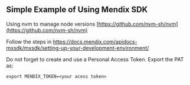 ## Simple Example of Using Mendix SDK

Using nvm to manage node versions [https://github.com/nvm-sh/nvm](https://github.com/nvm-sh/nvm)

Follow the steps in https://docs.mendix.com/apidocs-mxsdk/mxsdk/setting-up-your-development-environment/

Do not forget to create and use a Personal Access Token. Export the PAT as:

    export MENDIX_TOKEN=<your acess token>

    
